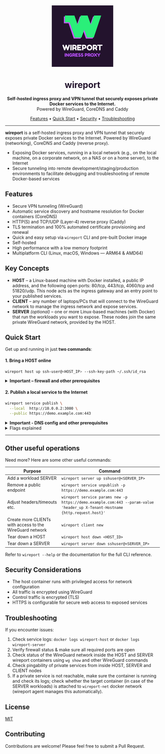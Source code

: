 <p align="center">
  <img src="assets/wireport-with-slogan.png" alt="wireport logo" width="200" />
</p>

<h1 align="center" style="color:#23132d">
  wireport
</h1>

<p align="center">
  <strong>Self-hosted ingress proxy and VPN tunnel that securely exposes private Docker services to the Internet.</strong><br />
  Powered by WireGuard, CoreDNS and Caddy
</p>

<p align="center">
  <a href="#features">Features</a> •
  <a href="#quick-start">Quick Start</a> •
  <a href="#security-considerations">Security</a> •
  <a href="#troubleshooting">Troubleshooting</a>
</p>

---


**wireport** is a self-hosted ingress proxy and VPN tunnel that securely exposes private Docker services to the Internet. Powered by WireGuard (networking), CoreDNS and Caddy (reverse proxy).

- Exposing Docker services, running in a local network (e.g., on the local machine, on a corporate network, on a NAS or on a home server), to the Internet
- Secure tunneling into remote development/staging/production environments to facilitate debugging and troubleshooting of remote Docker-based services

## Features

- Secure VPN tunneling (WireGuard)
- Automatic service discovery and hostname resolution for Docker containers (CoreDNS)
- HTTP(S) and TCP/UDP (Layer-4) reverse proxy (Caddy)
- TLS termination and 100% automated certificate provisioning and renewal
- Quick and easy setup via `wireport` CLI and pre-built Docker image
- Self-hosted
- High performance with a low memory footprint
- Multiplatform CLI (Linux, macOS, Windows — ARM64 & AMD64)

## Key Concepts

- **HOST** – a Linux-based machine with Docker installed, a public IP address, and the following open ports: 80/tcp, 443/tcp, 4060/tcp and 51820/udp. This node acts as the ingress gateway and an entry point to your published services.
- **CLIENT** – any number of laptops/PCs that will connect to the WireGuard network to manage the ingress network and expose services.
- **SERVER** *(optional)* – one or more Linux-based machines (with Docker) that run the workloads you want to expose. These nodes join the same private WireGuard network, provided by the HOST.

## Quick Start

Get up and running in just **two commands**:


#### 1. Bring a HOST online

```bash
wireport host up ssh-user@<HOST_IP> --ssh-key-path ~/.ssh/id_rsa
```

<details>
<summary><strong>Important – firewall and other prerequisites</strong></summary>

`wireport host up` expects that:

1) the following ports must be reachable on the target HOST machine *before* you run the command:

* 22/tcp (SSH)
* 80/tcp and 443/tcp (HTTP/HTTPS)
* 4060/tcp (Wireport control channel)
* 51820/udp (WireGuard)

Example with UFW:

```bash
sudo ufw allow 22,80,443,4060/tcp
sudo ufw allow 51820/udp
sudo ufw enable
```

2) Docker is installed on the target host machine
3) The account used for SSH-ing into the target HOST machine has all the necessary permissions for managing Docker containers, images and networks
</details>

#### 2. Publish a local service to the Internet

```bash
wireport service publish \
  --local  http://10.0.0.2:3000 \
  --public https://demo.example.com:443
```

<details>
<summary><strong>Important - DNS config and other prerequisites</strong></summary>

1) For the service to become available over the given public URL, there must be a respective `A`-record in the DNS settings of your domain name provider, pointing to the target **HOST** machine's IP address.

2) After bootstrapping the host node with `wireport host up ...` command, you should add the respective WireGuard tunnel on your local machine

3) There must be a service running on the host and port specified in the `--local` flag provided to the `wireport service publish` command

</details>

<details>
<summary>Flags explained</summary>

* **--local** – URL of the service **on the machine where you run the command** (or another node from the newly created WireGuard network)
* **--public** – External protocol / hostname / port that will be reachable on the HOST
* Automatically provisions a trusted TLS certificate and updates Caddy's reverse proxy

</details>

---

## Other useful operations

Need more? Here are some other useful commands:

| Purpose | Command |
|---------|---------|
| Add a workload SERVER | `wireport server up sshuser@<SERVER_IP>` |
| Remove a public endpoint | `wireport service unpublish -p https://demo.example.com:443` |
| Adjust headers/timeouts etc. | `wireport service params new -p https://demo.example.com:443 --param-value 'header_up X-Tenant-Hostname {http.request.host}'` |
| Create more CLIENTs with access to the WireGuard network | `wireport client new` |
| Tear down a HOST | `wireport host down <HOST_ID>` |
| Tear down a SERVER| `wireport server down sshuser@<SERVER_IP>` |

Refer to `wireport --help` or the documentation for the full CLI reference.

## Security Considerations

- The host container runs with privileged access for network configuration
- All traffic is encrypted using WireGuard
- Control traffic is encrypted (TLS)
- HTTPS is configurable for secure web access to exposed services

## Troubleshooting

If you encounter issues:
1. Check service logs: `docker logs wireport-host` or `docker logs wireport-server`
2. Verify firewall status & make sure all required ports are open
3. Check status of the WireGuard network inside the HOST and SERVER wireport containers using `wg show` and other WireGuard commands
4. Check pingability of private services from inside HOST, SERVER and CLIENT nodes
5. If a private service is not reachable, make sure the container is running and check its logs; check whether the target container (in case of the SERVER workloads) is attached to `wireport-net` docker network (wireport agent manages this automatically).

## License

[MIT](LICENSE.txt)

## Contributing

Contributions are welcome! Please feel free to submit a Pull Request.
